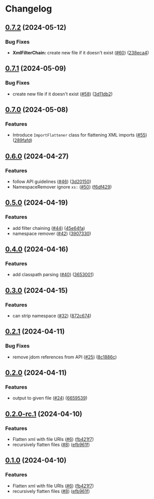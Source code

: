 # Changelog

## [0.7.2](https://github.com/tacascer-org/xml-processor/compare/v0.7.1...v0.7.2) (2024-05-12)


### Bug Fixes

* **XmlFilterChain:** create new file if it doesn't exist ([#60](https://github.com/tacascer-org/xml-processor/issues/60)) ([238eca4](https://github.com/tacascer-org/xml-processor/commit/238eca49f6ed441c12c9e15926bd97306503d9d9))

## [0.7.1](https://github.com/tacascer-org/xml-processor/compare/v0.7.0...v0.7.1) (2024-05-09)


### Bug Fixes

* create new file if it doesn't exist ([#58](https://github.com/tacascer-org/xml-processor/issues/58)) ([3d11db2](https://github.com/tacascer-org/xml-processor/commit/3d11db2f892a6da1dc17be12b0912a322e301d2e))

## [0.7.0](https://github.com/tacascer-org/xml-processor/compare/v0.6.0...v0.7.0) (2024-05-08)


### Features

* Introduce `ImportFlattener` class for flattening XML imports ([#55](https://github.com/tacascer-org/xml-processor/issues/55)) ([289fafd](https://github.com/tacascer-org/xml-processor/commit/289fafdca5fbd1c0bb1dd49557a90d999ea1dd1a))

## [0.6.0](https://github.com/tacascer-org/xml-processor/compare/v0.5.0...v0.6.0) (2024-04-27)


### Features

* follow API guidelines ([#46](https://github.com/tacascer-org/xml-processor/issues/46)) ([3d20150](https://github.com/tacascer-org/xml-processor/commit/3d201507411247f4fed3652078421c9bf6a0adeb))
* NamespaceRemover ignore `xs:` ([#50](https://github.com/tacascer-org/xml-processor/issues/50)) ([f6df429](https://github.com/tacascer-org/xml-processor/commit/f6df4295aefc7f7ff85841661d87db51607bc4d3))

## [0.5.0](https://github.com/tacascer-org/xml-processor/compare/v0.4.0...v0.5.0) (2024-04-19)


### Features

* add filter chaining ([#44](https://github.com/tacascer-org/xml-processor/issues/44)) ([45e64fa](https://github.com/tacascer-org/xml-processor/commit/45e64fa4594774a4725dea4c1c9590ddf51c65bf))
* namespace remover ([#42](https://github.com/tacascer-org/xml-processor/issues/42)) ([3907330](https://github.com/tacascer-org/xml-processor/commit/3907330626fbb7de1d8688d427c615c307bb8bf9))

## [0.4.0](https://github.com/tacascer-org/xml-processor/compare/v0.3.0...v0.4.0) (2024-04-16)


### Features

* add classpath parsing ([#40](https://github.com/tacascer-org/xml-processor/issues/40)) ([3653001](https://github.com/tacascer-org/xml-processor/commit/3653001c1d97d31b0c9b4dc7f48125577404bdda))

## [0.3.0](https://github.com/tacascer-org/xml-processor/compare/v0.2.1...v0.3.0) (2024-04-15)


### Features

* can strip namespace ([#32](https://github.com/tacascer-org/xml-processor/issues/32)) ([872c674](https://github.com/tacascer-org/xml-processor/commit/872c674dcb14f8297de03d426cdb118b23ee12c1))

## [0.2.1](https://github.com/tacascer-org/xml-processor/compare/v0.2.0...v0.2.1) (2024-04-11)


### Bug Fixes

* remove jdom references from API ([#25](https://github.com/tacascer-org/xml-processor/issues/25)) ([8c1886c](https://github.com/tacascer-org/xml-processor/commit/8c1886c4c3c0fb88c222dee8621c99dbabe5474e))

## [0.2.0](https://github.com/tacascer-org/xml-processor/compare/v0.1.0...v0.2.0) (2024-04-11)


### Features

* output to given file ([#24](https://github.com/tacascer-org/xml-processor/issues/24)) ([6659539](https://github.com/tacascer-org/xml-processor/commit/66595391441fcfe27c8cb9f9fbde003ce2ae5705))

## [0.2.0-rc.1](https://github.com/tacascer-org/xml-processor/compare/v0.1.1-rc.1...v0.2.0-rc.1) (2024-04-10)


### Features

* Flatten xml with file URIs ([#6](https://github.com/tacascer-org/xml-processor/issues/6)) ([fb421f7](https://github.com/tacascer-org/xml-processor/commit/fb421f7b4ff683af40f81a6d146fcf3a10aec172))
* recursively flatten files ([#8](https://github.com/tacascer-org/xml-processor/issues/8)) ([efb961f](https://github.com/tacascer-org/xml-processor/commit/efb961f3cdc1d790f856a29710636372d2d6c397))

## [0.1.0](https://github.com/tacascer-org/xml-processor/compare/v0.0.1...v0.1.0) (2024-04-10)


### Features

* Flatten xml with file URIs ([#6](https://github.com/tacascer-org/xml-processor/issues/6)) ([fb421f7](https://github.com/tacascer-org/xml-processor/commit/fb421f7b4ff683af40f81a6d146fcf3a10aec172))
* recursively flatten files ([#8](https://github.com/tacascer-org/xml-processor/issues/8)) ([efb961f](https://github.com/tacascer-org/xml-processor/commit/efb961f3cdc1d790f856a29710636372d2d6c397))
